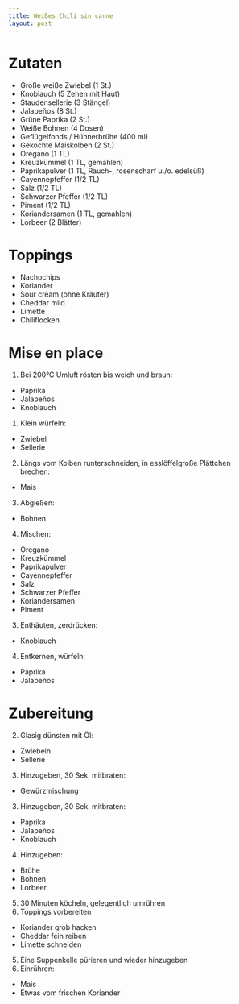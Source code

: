 ```yaml
---
title: Weißes Chili sin carne
layout: post
---
```


# Zutaten

- Große weiße Zwiebel (1 St.)
- Knoblauch (5 Zehen mit Haut)
- Staudensellerie (3 Stängel)
- Jalapeños (8 St.)
- Grüne Paprika (2 St.)
- Weiße Bohnen (4 Dosen)
- Geflügelfonds / Hühnerbrühe (400 ml)
- Gekochte Maiskolben (2 St.)
- Oregano (1 TL)
- Kreuzkümmel (1 TL, gemahlen)
- Paprikapulver (1 TL, Rauch-, rosenscharf u./o. edelsüß)
- Cayennepfeffer (1/2 TL)
- Salz (1/2 TL)
- Schwarzer Pfeffer (1/2 TL)
- Piment (1/2 TL)
- Koriandersamen (1 TL, gemahlen)
- Lorbeer (2 Blätter)

# Toppings

- Nachochips
- Koriander
- Sour cream (ohne Kräuter)
- Cheddar mild
- Limette
- Chiliflocken

# Mise en place

1. Bei 200°C Umluft rösten bis weich und braun:
  - Paprika
  - Jalapeños
  - Knoblauch
1. Klein würfeln:
  - Zwiebel
  - Sellerie
2. Längs vom Kolben runterschneiden, in esslöffelgroße Plättchen brechen:
  - Mais
3. Abgießen:
  - Bohnen
4. Mischen:
  - Oregano
  - Kreuzkümmel
  - Paprikapulver
  - Cayennepfeffer
  - Salz
  - Schwarzer Pfeffer
  - Koriandersamen
  - Piment
3. Enthäuten, zerdrücken:
  - Knoblauch
4. Entkernen, würfeln:
  - Paprika
  - Jalapeños

# Zubereitung

2. Glasig dünsten mit Öl:
  - Zwiebeln
  - Sellerie
3. Hinzugeben, 30 Sek. mitbraten:
  - Gewürzmischung
3. Hinzugeben, 30 Sek. mitbraten:
  - Paprika
  - Jalapeños
  - Knoblauch
4. Hinzugeben:
  - Brühe
  - Bohnen
  - Lorbeer
5. 30 Minuten köcheln, gelegentlich umrühren
6. Toppings vorbereiten
  - Koriander grob hacken
  - Cheddar fein reiben
  - Limette schneiden
5. Eine Suppenkelle pürieren und wieder hinzugeben
6. Einrühren:
  - Mais
  - Etwas vom frischen Koriander
